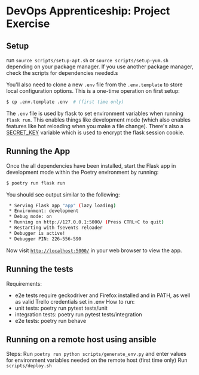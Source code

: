 # DevOps Apprenticeship: Project Exercise

## Setup
run `source scripts/setup-apt.sh` or `source scripts/setup-yum.sh` depending on your package manager. 
If you use another package manager, check the scripts for dependencies needed.s


You'll also need to clone a new `.env` file from the `.env.template` to store local configuration options. This is a one-time operation on first setup:

```bash
$ cp .env.template .env  # (first time only)
```

The `.env` file is used by flask to set environment variables when running `flask run`. This enables things like development mode (which also enables features like hot reloading when you make a file change). There's also a [SECRET_KEY](https://flask.palletsprojects.com/en/1.1.x/config/#SECRET_KEY) variable which is used to encrypt the flask session cookie.

## Running the App

Once the all dependencies have been installed, start the Flask app in development mode within the Poetry environment by running:
```bash
$ poetry run flask run
```

You should see output similar to the following:
```bash
 * Serving Flask app "app" (lazy loading)
 * Environment: development
 * Debug mode: on
 * Running on http://127.0.0.1:5000/ (Press CTRL+C to quit)
 * Restarting with fsevents reloader
 * Debugger is active!
 * Debugger PIN: 226-556-590
```
Now visit [`http://localhost:5000/`](http://localhost:5000/) in your web browser to view the app.


## Running the tests
Requirements:
 - e2e tests require geckodriver and Firefox installed and in PATH,
    as well as valid Trello credentials set in .env
How to run:
 - unit tests: poetry run pytest tests/unit
 - integration tests: poetry run pytest tests/integration
 - e2e tests: poetry run behave


## Running on a remote host using ansible
Steps:
Run `poetry run python scripts/generate_env.py` and enter values for environment variables needed on the remote host (first time only)
Run `scripts/deploy.sh`